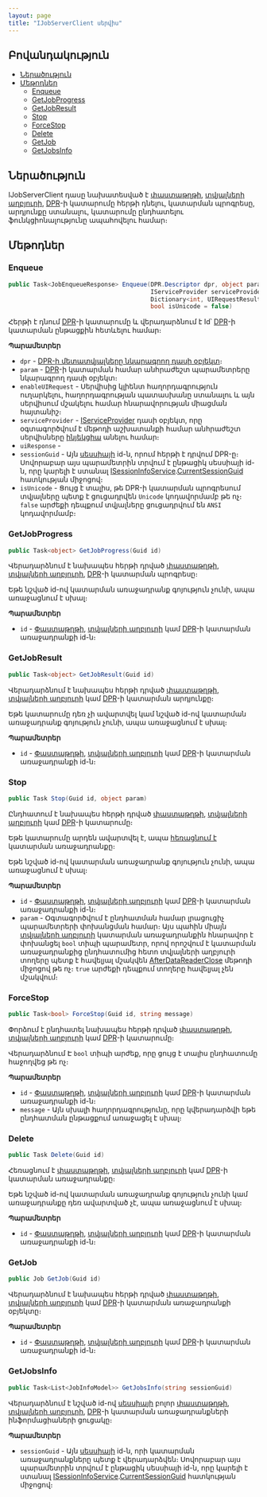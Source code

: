 ```yaml
---
layout: page
title: "IJobServerClient սերվիս" 
---
```


## Բովանդակություն

- [Ներածություն](#ներածություն)
- [Մեթոդներ](#մեթոդներ)
  - [Enqueue](#enqueue)
  - [GetJobProgress](#getjobprogress)
  - [GetJobResult](#getjobresult)
  - [Stop](#stop)
  - [ForceStop](#forcestop)
  - [Delete](#delete)
  - [GetJob](#getjob)
  - [GetJobsInfo](#getjobsinfo)

## Ներածություն

IJobServerClient դասը նախատեսված է [փաստաթղթի](../definitions/document.md), [տվյալների աղբյուրի](../definitions/ds.md), [DPR](../definitions/dpr.md)-ի կատարումը հերթի դնելու, կատարման պրոգրեսը, արդյունքը ստանալու, կատարումը ընդհատելու ֆունկցիոնալությունը ապահովելու համար։

## Մեթոդներ

### Enqueue

```c#
public Task<JobEnqueueResponse> Enqueue(DPR.Descriptor dpr, object param, bool enableUIRequest,
                                        IServiceProvider serviceProvider,
                                        Dictionary<int, UIRequestResultBase> uiResponse, string sessionGuid,
                                        bool isUnicode = false)
```

Հերթի է դնում [DPR](../definitions/dpr.md)-ի կատարումը և վերադարձնում է Id՝ [DPR](../definitions/dpr.md)-ի կատարման ընթացքին հետևելու համար։

**Պարամետրեր**

* `dpr` - [DPR-ի մետատվյալները նկարագրող դասի օբյեկտ](../types/DPR_Descriptor.md)։
* `param` - [DPR](../definitions/dpr.md)-ի կատարման համար անհրաժեշտ պարամետրերը նկարագրող դասի օբյեկտ։
* `enableUIRequest` - Սերվիսից կլիենտ հաղորդագրություն ուղարկելու, հաղորդագրության պատասխանը ստանալու և այն սերվիսում մշակելու համար հնարավորության միացման հայտանիշ։
* `serviceProvider` - [IServiceProvider](https://learn.microsoft.com/en-us/dotnet/api/system.iserviceprovider) դասի օբյեկտ, որը օգտագործվում է մեթոդի աշխատանքի համար անհրաժեշտ սերվիսները [ինյեկցիա](../../project/injection.md) անելու համար։
* `uiResponse` - 
* `sessionGuid` - Այն [սեսսիայի](../types/SessionInfo.md) id-ն, որում հերթի է դրվում DPR-ը։ Սովորաբար այս պարամետրին տրվում է ընթացիկ սեսսիայի id-ն, որը կարելի է ստանալ [ISessionInfoService](ISessionInfoService.md).[CurrentSessionGuid](ISessionInfoService.md#currentsessionguid) հատկության միջոցով։
* `isUnicode` - Ցույց է տալիս, թե DPR-ի կատարման պրոգրեսում տվյալները պետք է ցուցադրվեն `Unicode` կոդավորմամբ թե ոչ։ `false` արժեքի դեպքում տվյալները ցուցադրվում են `ANSI` կոդավորմամբ։

### GetJobProgress

```c#
public Task<object> GetJobProgress(Guid id)
```

Վերադարձնում է նախապես հերթի դրված [փաստաթղթի](../definitions/document.md), [տվյալների աղբյուրի](../definitions/ds.md), [DPR](../definitions/dpr.md)-ի կատարման պրոգրեսը։

Եթե նշված id-ով կատարման առաջադրանք գոյություն չունի, ապա առաջացնում է սխալ։

**Պարամետրեր**

* `id` - [Փաստաթղթի](../definitions/document.md), [տվյալների աղբյուրի](../definitions/ds.md) կամ [DPR](../definitions/dpr.md)-ի կատարման առաջադրանքի id-ն։

### GetJobResult

```c#
public Task<object> GetJobResult(Guid id)
```

Վերադարձնում է նախապես հերթի դրված [փաստաթղթի](../definitions/document.md), [տվյալների աղբյուրի](../definitions/ds.md) կամ [DPR](../definitions/dpr.md)-ի կատարման արդյունքը։

Եթե կատարումը դեռ չի ավարտվել կամ նշված id-ով կատարման առաջադրանք գոյություն չունի, ապա առաջացնում է սխալ։

**Պարամետրեր**

* `id` - [Փաստաթղթի](../definitions/document.md), [տվյալների աղբյուրի](../definitions/ds.md) կամ [DPR](../definitions/dpr.md)-ի կատարման առաջադրանքի id-ն։

### Stop

```c#
public Task Stop(Guid id, object param)
```

Ընդհատում է նախապես հերթի դրված [փաստաթղթի](../definitions/document.md), [տվյալների աղբյուրի](../definitions/ds.md) կամ [DPR](../definitions/dpr.md)-ի կատարումը։

Եթե կատարումը արդեն ավարտվել է, ապա [հեռացնում է](#delete) կատարման առաջադրանքը։

Եթե նշված id-ով կատարման առաջադրանք գոյություն չունի, ապա առաջացնում է սխալ։

**Պարամետրեր**

* `id` - [Փաստաթղթի](../definitions/document.md), [տվյալների աղբյուրի](../definitions/ds.md) կամ [DPR](../definitions/dpr.md)-ի կատարման առաջադրանքի id-ն։
* `param` - Օգտագործվում է ընդհատման համար լրացուցիչ պարամետրերի փոխանցման համար։ Այս պահին միայն [տվյալների աղբյուրի](../definitions/ds.md) կատարման առաջադրանքին հնարավոր է փոխանցել `bool` տիպի պարամետր, որով որոշվում է կատարման առաջադրանքից ընդհատումից հետո տվյալների աղբյուրի տողերը պետք է հավելյալ մշակվեն [AfterDataReaderClose](../definitions/ds.md#afterdatareaderclose-1) մեթոդի միջոցով թե ոչ։ `true` արժեքի դեպքում տողերը հավելյալ չեն մշակվում։

### ForceStop

```c#
public Task<bool> ForceStop(Guid id, string message)
```

Փորձում է ընդհատել նախապես հերթի դրված [փաստաթղթի](../definitions/document.md), [տվյալների աղբյուրի](../definitions/ds.md) կամ [DPR](../definitions/dpr.md)-ի կատարումը։

Վերադարձնում Է `bool` տիպի արժեք, որը ցույց է տալիս ընդհատումը հաջողվեց թե ոչ։

**Պարամետրեր**

* `id` - [Փաստաթղթի](../definitions/document.md), [տվյալների աղբյուրի](../definitions/ds.md) կամ [DPR](../definitions/dpr.md)-ի կատարման առաջադրանքի id-ն։
* `message` - Այն սխալի հաղորդագրությունը, որը կվերադարձվի եթե ընդհատման ընթացքում առաջացել է սխալ։

### Delete

```c#
public Task Delete(Guid id)
```

Հեռացնում է [փաստաթղթի](../definitions/document.md), [տվյալների աղբյուրի](../definitions/ds.md) կամ [DPR](../definitions/dpr.md)-ի կատարման առաջադրանքը։

Եթե նշված id-ով կատարման առաջադրանք գոյություն չունի կամ առաջադրանքը դեռ ավարտված չէ, ապա առաջացնում է սխալ։

**Պարամետրեր**

* `id` - [Փաստաթղթի](../definitions/document.md), [տվյալների աղբյուրի](../definitions/ds.md) կամ [DPR](../definitions/dpr.md)-ի կատարման առաջադրանքի id-ն։

### GetJob

```c#
public Job GetJob(Guid id)
```

Վերադարձնում է նախապես հերթի դրված [փաստաթղթի](../definitions/document.md), [տվյալների աղբյուրի](../definitions/ds.md) կամ [DPR](../definitions/dpr.md)-ի կատարման առաջադրանքի օբյեկտը։

**Պարամետրեր**

* `id` - [Փաստաթղթի](../definitions/document.md), [տվյալների աղբյուրի](../definitions/ds.md) կամ [DPR](../definitions/dpr.md)-ի կատարման առաջադրանքի id-ն։

### GetJobsInfo

```c#
public Task<List<JobInfoModel>> GetJobsInfo(string sessionGuid)
```

Վերադարձնում է նշված id-ով [սեսսիայի](../types/SessionInfo.md) բոլոր [փաստաթղթի](../definitions/document.md), [տվյալների աղբյուրի](../definitions/ds.md), [DPR](../definitions/dpr.md)-ի կատարման առաջադրանքների ինֆորմացիաների ցուցակը։

**Պարամետրեր**

* `sessionGuid` - Այն [սեսսիայի](../types/SessionInfo.md) id-ն, որի կատարման առաջադրանքները պետք է վերադարձվեն։ Սովորաբար այս պարամետրին տրվում է ընթացիկ սեսսիայի id-ն, որը կարելի է ստանալ [ISessionInfoService](ISessionInfoService.md).[CurrentSessionGuid](ISessionInfoService.md#currentsessionguid) հատկության միջոցով։




